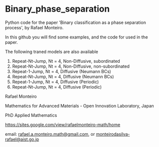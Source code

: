 # Binary_phase_separation
Python code for the paper 'Binary classification as a phase separation process', by Rafael Monteiro.

In this github you will find some examples, and the code for used in the paper. 

The following traned models are also available

1. Repeat-Nt-Jump, Nt = 4, Non-Diffusive, subordinated
2. Repeat-Nt-Jump, Nt = 4, Non-Diffusive, non-subordinated
3. Repeat-1-Jump, Nt = 4, Diffusive (Neumann BCs)
4. Repeat-Nt-Jump, Nt = 4, Diffusive  (Neumann BCs)
5. Repeat-1-Jump, Nt = 4, Diffusive  (Periodic)
6. Repeat-Nt-Jump, Nt = 4, Diffusive  (Periodic)





Rafael Monteiro

Mathematics for Advanced Materials - Open Innovation Laboratory, Japan

PhD Applied Mathematics

https://sites.google.com/view/rafaelmonteiro-math/home

email: rafael.a.monteiro.math@gmail.com, or monteirodasilva-rafael@aist.go.jp
